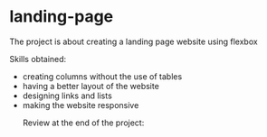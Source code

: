 # landing-page
The project is about creating a landing page website using flexbox

Skills obtained:
<ul>
<li>creating columns without the use of tables</li>
<li>having a better layout of the website</li>
<li>designing links and lists</li>
<li>making the website responsive</li>

Review at the end of the project:

